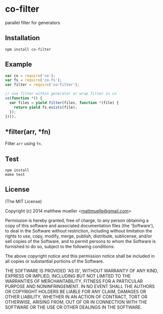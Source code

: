 
# co-filter

  parallel filter for generators

## Installation

```
npm install co-filter
```

## Example

```js
var co = require('co');
var fs = require('co-fs');
var filter = require('co-filter');

// use filter within generator or wrap filter in co
co(function *() {
  var files = yield filter(files, function *(file) {
    return yield fs.exists(file);
  });
})();
```

## *filter(arr, *fn)

Filter `arr` using `fn`.

## Test

```
npm install
make test
```

## License

(The MIT License)

Copyright (c) 2014 matthew mueller &lt;mattmuelle@gmail.com&gt;

Permission is hereby granted, free of charge, to any person obtaining
a copy of this software and associated documentation files (the
'Software'), to deal in the Software without restriction, including
without limitation the rights to use, copy, modify, merge, publish,
distribute, sublicense, and/or sell copies of the Software, and to
permit persons to whom the Software is furnished to do so, subject to
the following conditions:

The above copyright notice and this permission notice shall be
included in all copies or substantial portions of the Software.

THE SOFTWARE IS PROVIDED 'AS IS', WITHOUT WARRANTY OF ANY KIND,
EXPRESS OR IMPLIED, INCLUDING BUT NOT LIMITED TO THE WARRANTIES OF
MERCHANTABILITY, FITNESS FOR A PARTICULAR PURPOSE AND NONINFRINGEMENT.
IN NO EVENT SHALL THE AUTHORS OR COPYRIGHT HOLDERS BE LIABLE FOR ANY
CLAIM, DAMAGES OR OTHER LIABILITY, WHETHER IN AN ACTION OF CONTRACT,
TORT OR OTHERWISE, ARISING FROM, OUT OF OR IN CONNECTION WITH THE
SOFTWARE OR THE USE OR OTHER DEALINGS IN THE SOFTWARE.
